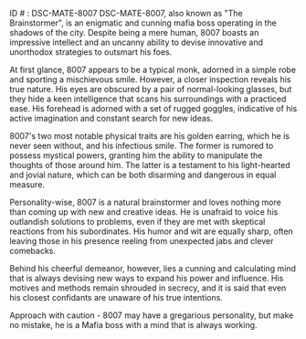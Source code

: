 ID # : DSC-MATE-8007
DSC-MATE-8007, also known as "The Brainstormer", is an enigmatic and cunning mafia boss operating in the shadows of the city. Despite being a mere human, 8007 boasts an impressive intellect and an uncanny ability to devise innovative and unorthodox strategies to outsmart his foes.

At first glance, 8007 appears to be a typical monk, adorned in a simple robe and sporting a mischievous smile. However, a closer inspection reveals his true nature. His eyes are obscured by a pair of normal-looking glasses, but they hide a keen intelligence that scans his surroundings with a practiced ease. His forehead is adorned with a set of rugged goggles, indicative of his active imagination and constant search for new ideas.

8007's two most notable physical traits are his golden earring, which he is never seen without, and his infectious smile. The former is rumored to possess mystical powers, granting him the ability to manipulate the thoughts of those around him. The latter is a testament to his light-hearted and jovial nature, which can be both disarming and dangerous in equal measure.

Personality-wise, 8007 is a natural brainstormer and loves nothing more than coming up with new and creative ideas. He is unafraid to voice his outlandish solutions to problems, even if they are met with skeptical reactions from his subordinates. His humor and wit are equally sharp, often leaving those in his presence reeling from unexpected jabs and clever comebacks.

Behind his cheerful demeanor, however, lies a cunning and calculating mind that is always devising new ways to expand his power and influence. His motives and methods remain shrouded in secrecy, and it is said that even his closest confidants are unaware of his true intentions.

Approach with caution - 8007 may have a gregarious personality, but make no mistake, he is a Mafia boss with a mind that is always working.